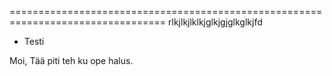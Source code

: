 =================================================================================
rlkjlkjlklkjglkjgjglkglkjfd

* Testi

Moi, Tää piti teh ku ope halus.